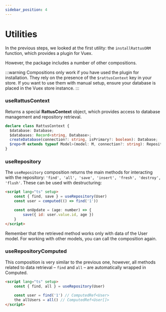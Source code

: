 ```yaml
---
sidebar_position: 4
---
```


# Utilities

In the previous steps, we looked at the first utility: the `installRattusORM` function,
which provides a plugin for Vuex.

However, the package includes a number of other compositions.

:::warning
Compositions only work if you have used the plugin for installation.
They rely on the presence of the `$rattusContext` key in your store. If you want
to use them with manual setup, ensure your database is
placed in the Vuex store instance.
:::

### useRattusContext
Returns a special **RattusContext** object, which provides access to database management and repository retrieval.
```typescript
declare class RattusContext {
  $database: Database;
  $databases: Record<string, Database>;
  createDatabase(connection?: string, isPrimary?: boolean): Database;
  $repo<M extends typeof Model>(model: M, connection?: string): Repository<InstanceType<M>>;
}
```


### useRepository

The `useRepository` composition returns the main methods for interacting with the repository:
`'find', 'all', 'save', 'insert', 'fresh', 'destroy', 'flush'`. These can be used
with destructuring:

```html
<script lang="ts" setup>
    const { find, save } = useRepository(User)
    const user = computed(() => find('1'))

    const onUpdate = (age: number) => {
        save({ id: user.value.id, age })
    }
</script>
```

Remember that the retrieved method works only with data of the User model.
For working with other models, you can call the composition
again.

### useRepositoryComputed
This composition is very similar to the previous one, however,
all methods related to data retrieval –
`find` and `all` – are automatically wrapped in
Computed.
```html
<script lang="ts" setup>
    const { find, all } = useRepository(User)
    
    const user = find('1') // ComputedRef<User>
    the allUsers = all() // ComputedRef<User[]>
</script>
```
